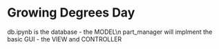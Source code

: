 # Growing Degrees Day

db.ipynb is the database - the MODEL\n
part_manager will implment the basic GUI - the VIEW and CONTROLLER
